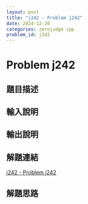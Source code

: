 ```yaml
---
layout: post
title: "j242 - Problem j242"
date: 2024-12-20
categories: zerojudge cpp
problem_id: j242
---
```


# Problem j242

## 題目描述



## 輸入說明



## 輸出說明



## 解題連結

[j242 - Problem j242](https://zerojudge.tw/ShowProblem?problemid=j242)

## 解題思路

